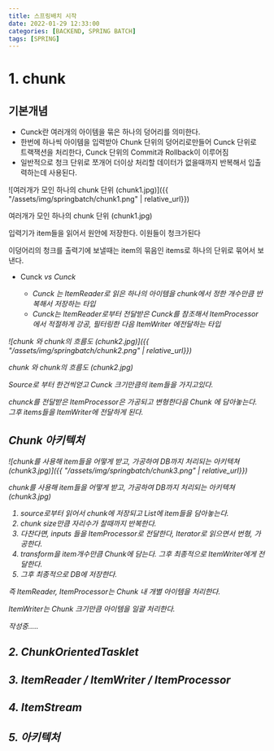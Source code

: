 ```yaml
---
title: 스프링배치 시작
date: 2022-01-29 12:33:00
categories: [BACKEND, SPRING BATCH]
tags: [SPRING]
---
```


# 1. chunk

## 기본개념

- Cunck란 여러개의 아이템을 묶은 하나의 덩어리를 의미한다.
- 한번에 하나씩 아이템을 입력받아 Chunk 단위의 덩어리로만들어 Cunck 단위로 트랙잭션을 처리한다, Cunck 단위의 Commit과 Rollback이 이루어짐
- 일반적으로 청크 단위로 쪼개어 더이상 처리할 데이터가 없을때까지 반복해서 입출력하는데 사용된다.


![여러개가 모인 하나의 chunk 단위  (chunk1.jpg)]({{ "/assets/img/springbatch/chunk1.png" | relative_url}})

여러개가 모인 하나의 chunk 단위  (chunk1.jpg)

입력기가 item들을 읽어서 원안에 저장한다. 이원들이 청크가된다

이덩어리의 청크를 출력기에 보낼때는 item의 묶음인 items로 하나의 단위로 묶어서 보낸다.

- Cunck<I> vs Cunck<O>
  - Cunck<I> 는  ItemReader로 읽은 하나의 아이템을 chunk에서 정한 개수만큼 반복해서 저장하는 타입
  - Cunck<O>는 ItemReader로부터 전달받은 Cunck<I>를 참조해서 ItemProcessor에서 적절하게 강공, 필터링한 다음 ItemWriter 에전달하는 타입

![chunk<I> 와  chunk<O>의 흐름도 (chunk2.jpg)]({{ "/assets/img/springbatch/chunk2.png" | relative_url}})

chunk<I> 와  chunk<O>의 흐름도 (chunk2.jpg)

Source로 부터 한건씩얻고  Cunck<I> 크기만큼의 item들을 가지고있다.

chunck를 전달받은 ItemProcessor은 가공되고 변형한다음 Chunk<O> 에 담아놓는다. 그후 items들을 ItemWriter에 전달하게 된다.

## Chunk 아키텍처

![chunk를 사용해 item들을 어떻게 받고, 가공하여 DB까지 처리되는 아키텍쳐 (chunk3.jpg)]({{ "/assets/img/springbatch/chunk3.png" | relative_url}})

chunk를 사용해 item들을 어떻게 받고, 가공하여 DB까지 처리되는 아키텍쳐 (chunk3.jpg)

1. source로부터 읽어서 chunk<I>에 저장되고 List에 item들을 담아놓는다.
2. chunk size만큼 자리수가 찰때까지 반복한다.
3. 다찬다면, inputs 들을  ItemProcessor로 전달한다, Iterator로 읽으면서 번형, 가공한다.
4. transform을 item개수만큼 Chunk<O>에 담는다. 그후 최종적으로 ItemWriter에게 전달한다.
5. 그후 최종적으로 DB에 저장한다.

즉 ItemReader, ItemProcessor는 Chunk 내 개별 아이템을 처리한다.

ItemWriter는 Chunk 크기만큼 아이템을 일괄 처리한다.

작성중.....

## 2. ChunkOrientedTasklet

## 3. ItemReader / ItemWriter / ItemProcessor

## 4. ItemStream

## 5. 아키텍처
